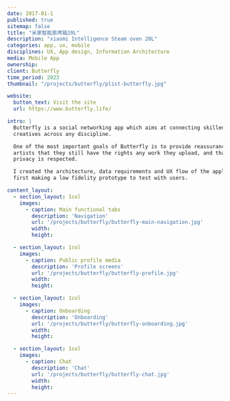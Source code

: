 ```yaml
---
date: 2017-01-1
published: true
sitemap: false
title: "米家智能蒸烤箱20L"
description: "xiaomi Intelligence Steam oven 20L"
categories: app, ux, mobile
disciplines: UX, App design, Information Architecture
media: Mobile App
ownership:
client: Butterfly
time_period: 2023
thumbnail: "/projects/butterfly/plist-butterfly.jpg"

website:
  button_text: Visit the site
  url: https://www.butterfly.life/

intro: |
  Butterfly is a social networking app which aims at connecting skilled
  creatives across any discipline.

  One of the most important goals of Butterfly is to provide reassurance to
  artists that they still have the rights any work they upload, and that their
  privacy is respected.

  I created the architecture, data requirements and UX flow of the application,
  first making a low fidelity prototype to test with users.

content_layout:
  - section_layout: 1col
    images:
      - caption: Main functional tabs
        description: 'Navigation'
        url: '/projects/butterfly/butterfly-main-navigation.jpg'
        width:
        height:

  - section_layout: 1col
    images:
      - caption: Public profile media
        description: 'Profile screens'
        url: '/projects/butterfly/butterfly-profile.jpg'
        width:
        height:

  - section_layout: 1col
    images:
      - caption: Onboarding
        description: 'Onboarding'
        url: '/projects/butterfly/butterfly-onboarding.jpg'
        width:
        height:

  - section_layout: 1col
    images:
      - caption: Chat
        description: 'Chat'
        url: '/projects/butterfly/butterfly-chat.jpg'
        width:
        height:
---
```

